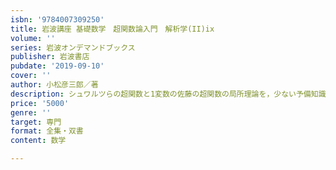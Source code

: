 ```yaml
---
isbn: '9784007309250'
title: 岩波講座 基礎数学　超関数論入門　解析学(II)ix
volume: ''
series: 岩波オンデマンドブックス
publisher: 岩波書店
pubdate: '2019-09-10'
cover: ''
author: 小松彦三郎／著
description: シュワルツらの超関数と1変数の佐藤の超関数の局所理論を，少ない予備知識ですむよう慮し，ていねいに解説．
price: '5000'
genre: ''
target: 専門
format: 全集・双書
content: 数学

---
```

